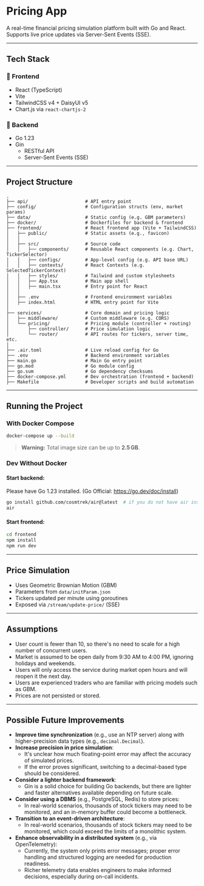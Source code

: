 # Pricing App

A real-time financial pricing simulation platform built with Go and React.
Supports live price updates via Server-Sent Events (SSE).

---

## Tech Stack

### 🔹 Frontend

-   React (TypeScript)
-   Vite
-   TailwindCSS v4 + DaisyUI v5
-   Chart.js via `react-chartjs-2`

### 🔹 Backend

-   Go 1.23
-   Gin
    -   RESTful API
    -   Server-Sent Events (SSE)

---

## Project Structure

```
.
├── api/                     # API entry point
├── config/                  # Configuration structs (env, market params)
├── data/                    # Static config (e.g. GBM parameters)
├── docker/                  # Dockerfiles for backend & frontend
├── frontend/                # React frontend app (Vite + TailwindCSS)
│   ├── public/              # Static assets (e.g., favicon)
│   │
│   ├── src/                 # Source code
│   │   ├── components/      # Reusable React components (e.g. Chart, TickerSelector)
│   │   ├── configs/         # App-level config (e.g. API base URL)
│   │   ├── contexts/        # React Contexts (e.g. SelectedTickerContext)
│   │   ├── styles/          # Tailwind and custom stylesheets
│   │   ├── App.tsx          # Main app shell
│   │   ├── main.tsx         # Entry point for React
│   │
│   ├── .env                 # Frontend environment variables
│   ├── index.html           # HTML entry point for Vite
│
├── services/                # Core domain and pricing logic
│   ├── middleware/          # Custom middleware (e.g. CORS)
│   └── pricing/             # Pricing module (controller + routing)
│       ├── controller/      # Price simulation logic
│       └── router/          # API routes for tickers, server time, etc.
│
├── .air.toml                # Live reload config for Go
├── .env                     # Backend environment variables
├── main.go                  # Main Go entry point
├── go.mod                   # Go module config
├── go.sum                   # Go dependency checksums
├── docker-compose.yml       # Dev orchestration (frontend + backend)
├── Makefile                 # Developer scripts and build automation

```

---

## Running the Project

### With Docker Compose

```bash
docker-compose up --build
```

> **Warning:** Total image size can be up to **2.5 GB**.

### Dev Without Docker

#### Start backend:

Please have Go 1.23 installed. (Go Official: https://go.dev/doc/install)

```bash
go install github.com/cosmtrek/air@latest  # if you do not have air installed
air
```

#### Start frontend:

```bash
cd frontend
npm install
npm run dev
```

---

## Price Simulation

-   Uses Geometric Brownian Motion (GBM)
-   Parameters from `data/initParam.json`
-   Tickers updated per minute using goroutines
-   Exposed via `/stream/update-price/` (SSE)

---

## Assumptions

-   User count is fewer than 10, so there's no need to scale for a high number of concurrent users.
-   Market is assumed to be open daily from 9:30 AM to 4:00 PM, ignoring holidays and weekends.
-   Users will only access the service during market open hours and will reopen it the next day.
-   Users are experienced traders who are familiar with pricing models such as GBM.
-   Prices are not persisted or stored.

---

## Possible Future Improvements

-   **Improve time synchronization** (e.g., use an NTP server) along with higher-precision data types (e.g., `decimal.Decimal`).
-   **Increase precision in price simulation**:
    -   It's unclear how much floating-point error may affect the accuracy of simulated prices.
    -   If the error proves significant, switching to a decimal-based type should be considered.
-   **Consider a lighter backend framework**:
    -   Gin is a solid choice for building Go backends, but there are lighter and faster alternatives available depending on future scale.
-   **Consider using a DBMS** (e.g., PostgreSQL, Redis) to store prices:
    -   In real-world scenarios, thousands of stock tickers may need to be monitored, and an in-memory buffer could become a bottleneck.
-   **Transition to an event-driven architecture**:
    -   In real-world scenarios, thousands of stock tickers may need to be monitored, which could exceed the limits of a monolithic system.
-   **Enhance observability in a distributed system** (e.g., via OpenTelemetry):
    -   Currently, the system only prints error messages; proper error handling and structured logging are needed for production readiness.
    -   Richer telemetry data enables engineers to make informed decisions, especially during on-call incidents.
